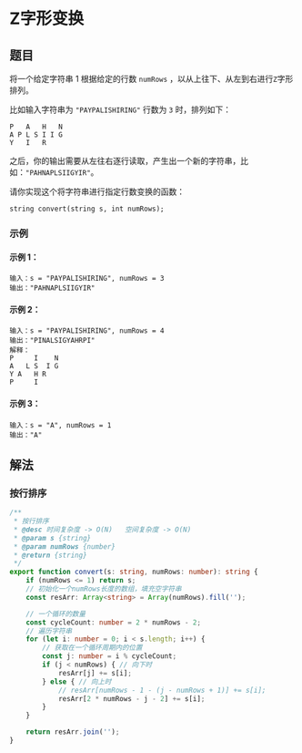 # Z字形变换
## 题目
将一个给定字符串 1 根据给定的行数 `numRows` ，以从上往下、从左到右进行`Z`字形排列。

比如输入字符串为 `"PAYPALISHIRING"` 行数为 `3` 时，排列如下：

```
P   A   H   N
A P L S I I G
Y   I   R
```

之后，你的输出需要从左往右逐行读取，产生出一个新的字符串，比如：`"PAHNAPLSIIGYIR"`。

请你实现这个将字符串进行指定行数变换的函数：

`string convert(string s, int numRows);`

### 示例
#### 示例 1：
```
输入：s = "PAYPALISHIRING", numRows = 3
输出："PAHNAPLSIIGYIR"
```
#### 示例 2：
```
输入：s = "PAYPALISHIRING", numRows = 4
输出："PINALSIGYAHRPI"
解释：
P     I    N
A   L S  I G
Y A   H R
P     I
```
#### 示例 3：

```
输入：s = "A", numRows = 1
输出："A"
```

## 解法
### 按行排序
```typescript
/**
 * 按行排序
 * @desc 时间复杂度 -> O(N)   空间复杂度 -> O(N)
 * @param s {string}
 * @param numRows {number}
 * @return {string}
 */
export function convert(s: string, numRows: number): string {
    if (numRows <= 1) return s;
    // 初始化一个numRows长度的数组，填充空字符串
    const resArr: Array<string> = Array(numRows).fill('');

    // 一个循环的数量
    const cycleCount: number = 2 * numRows - 2;
    // 遍历字符串
    for (let i: number = 0; i < s.length; i++) {
        // 获取在一个循环周期内的位置
        const j: number = i % cycleCount;
        if (j < numRows) { // 向下时
            resArr[j] += s[i];
        } else { // 向上时
            // resArr[numRows - 1 - (j - numRows + 1)] += s[i];
            resArr[2 * numRows - j - 2] += s[i];
        }
    }

    return resArr.join('');
}
```

